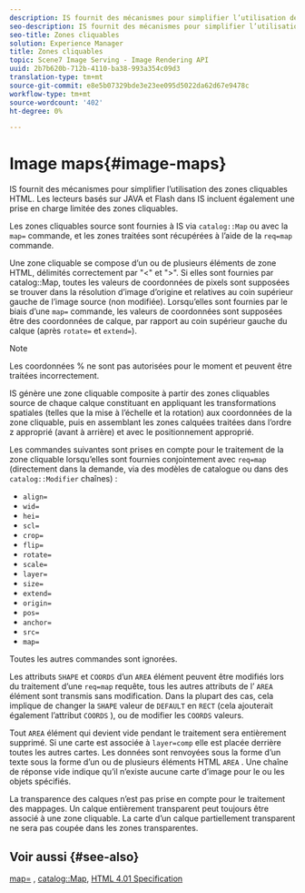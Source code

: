 ```yaml
---
description: IS fournit des mécanismes pour simplifier l’utilisation des zones cliquables HTML. Les lecteurs basés sur JAVA et Flash dans IS incluent également une prise en charge limitée des zones cliquables.
seo-description: IS fournit des mécanismes pour simplifier l’utilisation des zones cliquables HTML. Les lecteurs basés sur JAVA et Flash dans IS incluent également une prise en charge limitée des zones cliquables.
seo-title: Zones cliquables
solution: Experience Manager
title: Zones cliquables
topic: Scene7 Image Serving - Image Rendering API
uuid: 2b7b620b-712b-4110-ba38-993a354c09d3
translation-type: tm+mt
source-git-commit: e8e5b07329bde3e23ee095d5022da62d67e9478c
workflow-type: tm+mt
source-wordcount: '402'
ht-degree: 0%

---
```



# Image maps{#image-maps}

IS fournit des mécanismes pour simplifier l’utilisation des zones cliquables HTML. Les lecteurs basés sur JAVA et Flash dans IS incluent également une prise en charge limitée des zones cliquables.

Les zones cliquables source sont fournies à IS via `catalog::Map` ou avec la `map=` commande, et les zones traitées sont récupérées à l’aide de la `req=map` commande.

Une zone cliquable se compose d’un ou de plusieurs éléments de zone HTML, délimités correctement par &quot;&lt;&quot; et &quot;>&quot;. Si elles sont fournies par catalog::Map, toutes les valeurs de coordonnées de pixels sont supposées se trouver dans la résolution d’image d’origine et relatives au coin supérieur gauche de l’image source (non modifiée). Lorsqu’elles sont fournies par le biais d’une `map=` commande, les valeurs de coordonnées sont supposées être des coordonnées de calque, par rapport au coin supérieur gauche du calque (après `rotate=` et `extend=`).

>[!NOTE]
>
>Les coordonnées % ne sont pas autorisées pour le moment et peuvent être traitées incorrectement.

IS génère une zone cliquable composite à partir des zones cliquables source de chaque calque constituant en appliquant les transformations spatiales (telles que la mise à l’échelle et la rotation) aux coordonnées de la zone cliquable, puis en assemblant les zones calquées traitées dans l’ordre z approprié (avant à arrière) et avec le positionnement approprié.

Les commandes suivantes sont prises en compte pour le traitement de la zone cliquable lorsqu’elles sont fournies conjointement avec `req=map` (directement dans la demande, via des modèles de catalogue ou dans des `catalog::Modifier` chaînes) :

* `align=`
* `wid=`
* `hei=`
* `scl=`
* `crop=`
* `flip=`
* `rotate=`
* `scale=`
* `layer=`
* `size=`
* `extend=`
* `origin=`
* `pos=`
* `anchor=`
* `src=`
* `map=`

Toutes les autres commandes sont ignorées.

Les attributs `SHAPE` et `COORDS` d’un `AREA` élément peuvent être modifiés lors du traitement d’une `req=map` requête, tous les autres attributs de l’ `AREA` élément sont transmis sans modification. Dans la plupart des cas, cela implique de changer la `SHAPE` valeur de `DEFAULT` en `RECT` (cela ajouterait également l’attribut `COORDS` ), ou de modifier les `COORDS` valeurs.

Tout `AREA` élément qui devient vide pendant le traitement sera entièrement supprimé. Si une carte est associée à `layer=comp` elle est placée derrière toutes les autres cartes. Les données sont renvoyées sous la forme d’un texte sous la forme d’un ou de plusieurs éléments HTML `AREA` . Une chaîne de réponse vide indique qu’il n’existe aucune carte d’image pour le ou les objets spécifiés.

La transparence des calques n’est pas prise en compte pour le traitement des mappages. Un calque entièrement transparent peut toujours être associé à une zone cliquable. La carte d’un calque partiellement transparent ne sera pas coupée dans les zones transparentes.

## Voir aussi {#see-also}

[map=](../../../../../is-api/http-ref/image-serving-api-ref/c-http-protocol-reference/c-command-reference/r-map.md#reference-8f96545f196b4b7caa616e15c2363f06) , [catalog::Map](/help/aem-is-ir-api/is-api/image-catalog/image-serving-api-ref/c-image-catalog-reference/c-image-svg-data-reference/c-image-data-reference/r-map-cat.md), [HTML 4.01 Specification](http://www.w3.org/TR/html401/)
